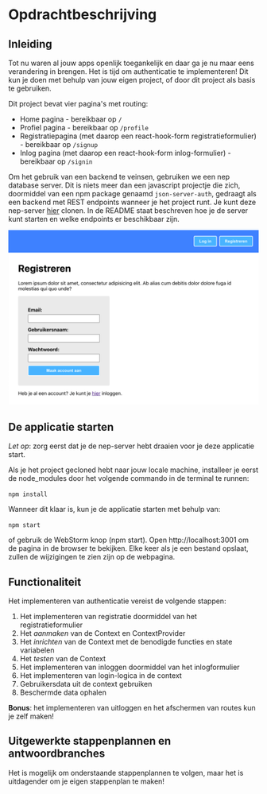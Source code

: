 # Opdrachtbeschrijving

## Inleiding
Tot nu waren al jouw apps openlijk toegankelijk en daar ga je nu maar eens verandering in brengen. Het is tijd om authenticatie te implementeren! Dit kun je doen met behulp van jouw eigen project, of door dit project als basis te gebruiken.

Dit project bevat vier pagina's met routing:
* Home pagina - bereikbaar op `/`
* Profiel pagina - bereikbaar op `/profile`
* Registratiepagina (met daarop een react-hook-form registratieformulier) - bereikbaar op `/signup`
* Inlog pagina (met daarop een react-hook-form inlog-formulier) - bereikbaar op `/signin`

Om het gebruik van een backend te veinsen, gebruiken we een nep database server. Dit is niets meer dan een javascript projectje die zich, doormiddel van een npm package genaamd `json-server-auth`, gedraagt als een backend met REST endpoints wanneer je het project runt. 
Je kunt deze nep-server [hier](https://github.com/hogeschoolnovi/frontend-fake-server) clonen. In de README staat beschreven hoe je de server kunt starten en welke endpoints er beschikbaar zijn.

![screenshot](./src/assets/screenshot.png)

## De applicatie starten
_Let op_: zorg eerst dat je de nep-server hebt draaien voor je deze applicatie start.

Als je het project gecloned hebt naar jouw locale machine, installeer je eerst de node_modules door het volgende commando in de terminal te runnen:

`npm install`

Wanneer dit klaar is, kun je de applicatie starten met behulp van:

`npm start`

of gebruik de WebStorm knop (npm start). Open http://localhost:3001 om de pagina in de browser te bekijken. Elke keer als je een bestand opslaat, zullen de wijzigingen te zien zijn op de webpagina.

## Functionaliteit
Het implementeren van authenticatie vereist de volgende stappen:
1. Het implementeren van registratie doormiddel van het registratieformulier
2. Het _aanmaken_ van de Context en ContextProvider
3. Het _inrichten_ van de Context met de benodigde functies en state variabelen
4. Het _testen_ van de Context
5. Het implementeren van inloggen doormiddel van het inlogformulier
6. Het implementeren van login-logica in de context
7. Gebruikersdata uit de context gebruiken
8. Beschermde data ophalen

**Bonus**: het implementeren van uitloggen en het afschermen van routes kun je zelf maken!

## Uitgewerkte stappenplannen en antwoordbranches
Het is mogelijk om onderstaande stappenplannen te volgen, maar het is uitdagender om je eigen stappenplan te maken!